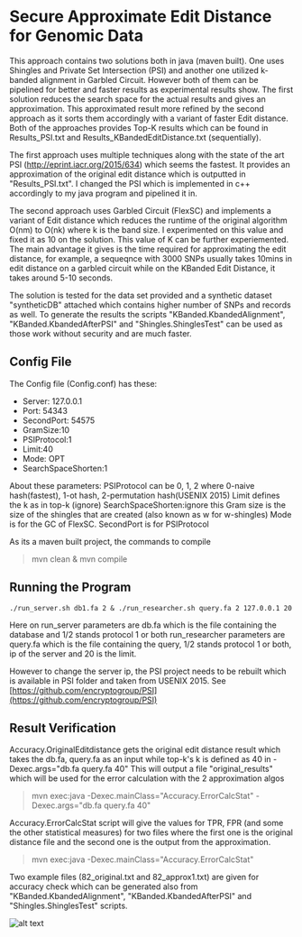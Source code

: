 # Secure Approximate Edit Distance for Genomic Data

This approach contains two solutions both in java (maven built). One uses Shingles and Private Set Intersection (PSI) and another one utilized k-banded alignment in Garbled Circuit. However both of them can be pipelined for better and faster results as experimental results show. The first solution reduces the search space for the actual results and gives an approximation. This approximated result more refined by the second approach as it sorts them accordingly with a variant of faster Edit distance. Both of the approaches provides Top-K results which can be found in Results_PSI.txt and Results_KBandedEditDistance.txt (sequentially).

The first approach uses multiple techniques along with the state of the art PSI (http://eprint.iacr.org/2015/634) which seems the fastest. It provides an approximation of the original edit distance which is outputted in "Results_PSI.txt".  I changed the PSI which is implemented in c++ accordingly to my java program and pipelined it in.

The second approach uses Garbled Circuit (FlexSC) and implements a variant of Edit distance which reduces the runtime of the original algorithm O(nm) to O(nk) where k is the band size. I experimented on this value and fixed it as 10 on the solution. This value of K can be further experiemented. The main advantage it gives is the time required for approximating the edit distance, for example, a sequeqnce with 3000 SNPs usually takes 10mins in edit distance on a garbled circuit while on the KBanded Edit Distance, it takes around 5-10 seconds.

The solution is tested for the data set provided and a synthetic dataset "syntheticDB" attached which contains higher number of SNPs and records as well. To generate the results the scripts "KBanded.KbandedAlignment", "KBanded.KbandedAfterPSI" and "Shingles.ShinglesTest" can be used as those work without security and are much faster.
## Config File
The Config file (Config.conf) has these:
  - Server: 127.0.0.1
  - Port: 54343
  - SecondPort: 54575
  - GramSize:10
  - PSIProtocol:1
  - Limit:40
  - Mode: OPT
  - SearchSpaceShorten:1
   
 About these parameters:
PSIProtocol can be 0, 1, 2 where 0-naive hash(fastest), 1-ot hash, 2-permutation hash(USENIX 2015)
Limit defines the k as in top-k (ignore)
SearchSpaceShorten:ignore this
Gram size is the size of the shingles that are created (also known as w for w-shingles)
Mode is for the GC of FlexSC.
SecondPort is for PSIProtocol

As its a maven built project, the commands to compile
>mvn clean & mvn compile

## Running the Program
```
./run_server.sh db1.fa 2 & ./run_researcher.sh query.fa 2 127.0.0.1 20
```
Here on run_server parameters are db.fa which is the file containing the database and 1/2 stands protocol 1 or both
run_researcher parameters are query.fa which is the file containing the query, 1/2 stands protocol 1 or both, ip of the server and 20 is the limit.

However to change the server ip, the PSI project needs to be rebuilt which is available in PSI folder and taken from USENIX 2015. See [https://github.com/encryptogroup/PSI](https://github.com/encryptogroup/PSI) 


## Result Verification
Accuracy.OriginalEditdistance gets the original edit distance result which takes the db.fa, query.fa as an input while top-k's k is defined as 40 in -Dexec.args="db.fa query.fa 40"
This will output a file "original_results" which will be used for the error calculation with the 2 approximation algos

>mvn exec:java -Dexec.mainClass="Accuracy.ErrorCalcStat" -Dexec.args="db.fa query.fa 40"

Accuracy.ErrorCalcStat script will give the values for TPR, FPR (and some the other statistical measures) for two files where the first one is the original distance file and the second one is the output from the approximation. 

>mvn exec:java -Dexec.mainClass="Accuracy.ErrorCalcStat"

Two example files (82_original.txt and 82_approx1.txt) are given for accuracy check which can be generated also from  "KBanded.KbandedAlignment", "KBanded.KbandedAfterPSI" and "Shingles.ShinglesTest" scripts.



![alt text][logo]

[logo]: http://www.cs.umanitoba.ca/~bruce/umanlogotight.jpg "University of Manitoba Computer Science"
	

